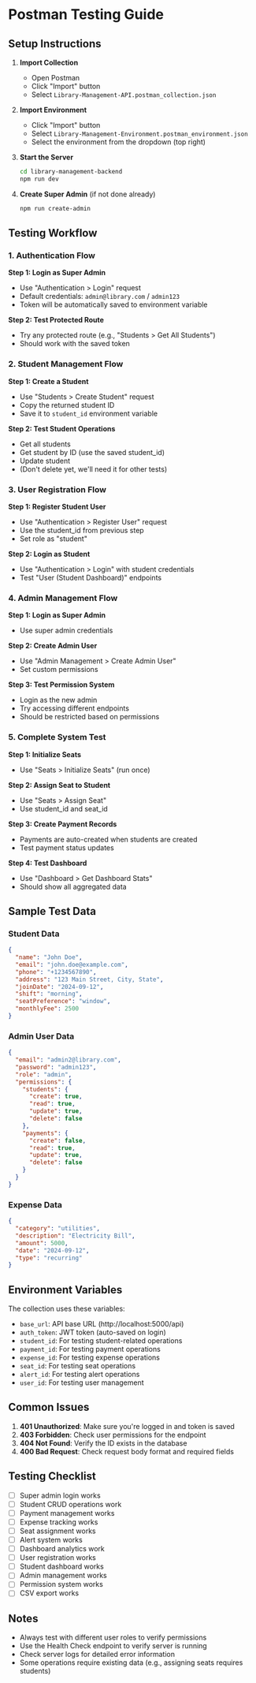 # Postman Testing Guide

## Setup Instructions

1. **Import Collection**
   - Open Postman
   - Click "Import" button
   - Select `Library-Management-API.postman_collection.json`

2. **Import Environment**
   - Click "Import" button
   - Select `Library-Management-Environment.postman_environment.json`
   - Select the environment from the dropdown (top right)

3. **Start the Server**
   ```bash
   cd library-management-backend
   npm run dev
   ```

4. **Create Super Admin** (if not done already)
   ```bash
   npm run create-admin
   ```

## Testing Workflow

### 1. Authentication Flow

**Step 1: Login as Super Admin**
- Use "Authentication > Login" request
- Default credentials: `admin@library.com` / `admin123`
- Token will be automatically saved to environment variable

**Step 2: Test Protected Route**
- Try any protected route (e.g., "Students > Get All Students")
- Should work with the saved token

### 2. Student Management Flow

**Step 1: Create a Student**
- Use "Students > Create Student" request
- Copy the returned student ID
- Save it to `student_id` environment variable

**Step 2: Test Student Operations**
- Get all students
- Get student by ID (use the saved student_id)
- Update student
- (Don't delete yet, we'll need it for other tests)

### 3. User Registration Flow

**Step 1: Register Student User**
- Use "Authentication > Register User" request
- Use the student_id from previous step
- Set role as "student"

**Step 2: Login as Student**
- Use "Authentication > Login" with student credentials
- Test "User (Student Dashboard)" endpoints

### 4. Admin Management Flow

**Step 1: Login as Super Admin**
- Use super admin credentials

**Step 2: Create Admin User**
- Use "Admin Management > Create Admin User"
- Set custom permissions

**Step 3: Test Permission System**
- Login as the new admin
- Try accessing different endpoints
- Should be restricted based on permissions

### 5. Complete System Test

**Step 1: Initialize Seats**
- Use "Seats > Initialize Seats" (run once)

**Step 2: Assign Seat to Student**
- Use "Seats > Assign Seat"
- Use student_id and seat_id

**Step 3: Create Payment Records**
- Payments are auto-created when students are created
- Test payment status updates

**Step 4: Test Dashboard**
- Use "Dashboard > Get Dashboard Stats"
- Should show all aggregated data

## Sample Test Data

### Student Data
```json
{
  "name": "John Doe",
  "email": "john.doe@example.com",
  "phone": "+1234567890",
  "address": "123 Main Street, City, State",
  "joinDate": "2024-09-12",
  "shift": "morning",
  "seatPreference": "window",
  "monthlyFee": 2500
}
```

### Admin User Data
```json
{
  "email": "admin2@library.com",
  "password": "admin123",
  "role": "admin",
  "permissions": {
    "students": {
      "create": true,
      "read": true,
      "update": true,
      "delete": false
    },
    "payments": {
      "create": false,
      "read": true,
      "update": true,
      "delete": false
    }
  }
}
```

### Expense Data
```json
{
  "category": "utilities",
  "description": "Electricity Bill",
  "amount": 5000,
  "date": "2024-09-12",
  "type": "recurring"
}
```

## Environment Variables

The collection uses these variables:
- `base_url`: API base URL (http://localhost:5000/api)
- `auth_token`: JWT token (auto-saved on login)
- `student_id`: For testing student-related operations
- `payment_id`: For testing payment operations
- `expense_id`: For testing expense operations
- `seat_id`: For testing seat operations
- `alert_id`: For testing alert operations
- `user_id`: For testing user management

## Common Issues

1. **401 Unauthorized**: Make sure you're logged in and token is saved
2. **403 Forbidden**: Check user permissions for the endpoint
3. **404 Not Found**: Verify the ID exists in the database
4. **400 Bad Request**: Check request body format and required fields

## Testing Checklist

- [ ] Super admin login works
- [ ] Student CRUD operations work
- [ ] Payment management works
- [ ] Expense tracking works
- [ ] Seat assignment works
- [ ] Alert system works
- [ ] Dashboard analytics work
- [ ] User registration works
- [ ] Student dashboard works
- [ ] Admin management works
- [ ] Permission system works
- [ ] CSV export works

## Notes

- Always test with different user roles to verify permissions
- Use the Health Check endpoint to verify server is running
- Check server logs for detailed error information
- Some operations require existing data (e.g., assigning seats requires students)
